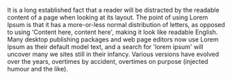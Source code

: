 It is a long established fact that a reader will be distracted by the readable content of a page when looking at its layout. The point of using Lorem Ipsum
 is that it has a more-or-less normal distribution of letters, as opposed to using 'Content here, content here', making it look like readable English. Many
 desktop publishing packages and web page editors now use Lorem Ipsum as their default model text, and a search for 'lorem ipsum' will uncover many we
 sites still in their infancy. Various versions have evolved over the years, overtimes by accident, overtimes on purpose (injected humour and the like). 